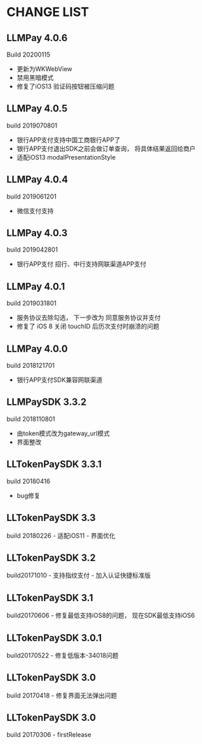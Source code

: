 CHANGE LIST
======

## LLMPay 4.0.6
Build 20200115

- 更新为WKWebView
- 禁用黑暗模式
- 修复了iOS13 验证码按钮被压缩问题

## LLMPay 4.0.5
build 2019070801

- 银行APP支付支持中国工商银行APP了
- 银行APP支付退出SDK之前会做订单查询， 将具体结果返回给商户
- 适配iOS13 modalPresentationStyle

## LLMPay 4.0.4
build 2019061201

- 微信支付支持

## LLMPay 4.0.3
build 2019042801

- 银行APP支付 招行、中行支持网联渠道APP支付

## LLMPay 4.0.1
build 2019031801

- 服务协议去除勾选， 下一步改为 同意服务协议并支付
- 修复了 iOS 8 关闭 touchID 后历次支付时崩溃的问题

## LLMPay 4.0.0
build 2018121701

- 银行APP支付SDK兼容网联渠道

## LLMPaySDK 3.3.2 
build 2018110801
- 由token模式改为gateway_url模式
- 界面整改

## LLTokenPaySDK 3.3.1
build 20180416
- bug修复


## LLTokenPaySDK 3.3 
build 20180226
    - 适配iOS11
    - 界面优化


## LLTokenPaySDK 3.2 
build20171010
    - 支持指纹支付
    - 加入认证快捷标准版


## LLTokenPaySDK 3.1 
build20170606
    - 修复最低支持iOS8的问题， 现在SDK最低支持iOS6

## LLTokenPaySDK 3.0.1 
build20170522
    - 修复低版本-34018问题

## LLTokenPaySDK 3.0 
build 20170418
    - 修复界面无法弹出问题

## LLTokenPaySDK 3.0 
build 20170306
    - firstRelease
